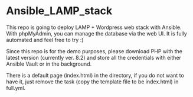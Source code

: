 # Ansible_LAMP_stack

This repo is going to deploy LAMP + Wordpress web stack with Ansible. With phpMyAdmin, you can manage the database via the web UI.
It is fully automated and feel free to try :)


Since this repo is for the demo purposes, please download PHP with the latest version (currently ver. 8.2) and store all the credentials with either Ansible Vault or in the background.

There is a default page (index.html) in the directory, if you do not want to have it, just remove the task (copy the template file to be index.html) in full.yml.




